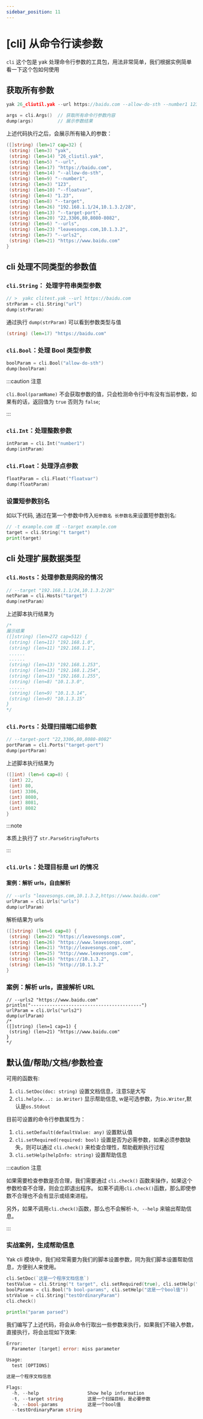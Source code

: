 ```yaml
---
sidebar_position: 11
---
```


# [cli] 从命令行读参数

`cli` 这个包是 yak 处理命令行参数的工具包，用法非常简单，我们根据实例简单看一下这个包如何使用

## 获取所有参数

```go
yak 26_cliutil.yak --url https://baidu.com --allow-do-sth --number1 123 --floatvar 1.23 --target "192.168.1.1/24,10.1.3.2/28" --target-port "22,3306,80,8080-8082" --urls "leavesongs.com,10.1.3.2" --urls2 "https://www.baidu.com"
```

```go title="26_cliutil.yak"
args = cli.Args()  // 获取所有命令行参数内容
dump(args)         // 展示参数结果
```

上述代码执行之后，会展示所有输入的参数：

```go
([]string) (len=17 cap=32) {
 (string) (len=3) "yak",
 (string) (len=14) "26_cliutil.yak",
 (string) (len=5) "--url",
 (string) (len=17) "https://baidu.com",
 (string) (len=14) "--allow-do-sth",
 (string) (len=9) "--number1",
 (string) (len=3) "123",
 (string) (len=10) "--floatvar",
 (string) (len=4) "1.23",
 (string) (len=8) "--target",
 (string) (len=26) "192.168.1.1/24,10.1.3.2/28",
 (string) (len=13) "--target-port",
 (string) (len=20) "22,3306,80,8080-8082",
 (string) (len=6) "--urls",
 (string) (len=23) "leavesongs.com,10.1.3.2",
 (string) (len=7) "--urls2",
 (string) (len=21) "https://www.baidu.com"
}
```

## cli 处理不同类型的参数值

### `cli.String`： 处理字符串类型参数

```go
// >  yakc clitest.yak --url https://baidu.com
strParam = cli.String("url")  
dump(strParam)
```

通过执行 `dump(strParam)` 可以看到参数类型与值

```go
(string) (len=17) "https://baidu.com"
```


### `cli.Bool`：处理 Bool 类型参数

```go
boolParam = cli.Bool("allow-do-sth")
dump(boolParam)
```

:::caution 注意 

`cli.Bool(paramName)` 不会获取参数的值，只会检测命令行中有没有当前参数，如果有的话，返回值为 `true` 否则为 `false`;

:::

### `cli.Int`：处理整数参数

```go
intParam = cli.Int("number1")
dump(intParam)
```

### `cli.Float`：处理浮点参数

```go
floatParam = cli.Float("floatvar")
dump(floatParam)
```



### 设置短参数别名

如以下代码, 通过在第一个参数中传入`短参数名 长参数名`来设置短参数别名:

```go
// -t example.com 或 --target example.com
target = cli.String("t target")  
print(target)
```

## cli 处理扩展数据类型

### `cli.Hosts`：处理参数是网段的情况

```go
// --target "192.168.1.1/24,10.1.3.2/28"
netParam = cli.Hosts("target")
dump(netParam)
```

上述脚本执行结果为

```go
/*
展示结果
([]string) (len=272 cap=512) {
 (string) (len=11) "192.168.1.0",
 (string) (len=11) "192.168.1.1",
 ......
 ......
 (string) (len=13) "192.168.1.253",
 (string) (len=13) "192.168.1.254",
 (string) (len=13) "192.168.1.255",
 (string) (len=8) "10.1.3.0",
 ......
 (string) (len=9) "10.1.3.14",
 (string) (len=9) "10.1.3.15"
}
*/
```

### `cli.Ports`：处理扫描端口组参数

```go
// --target-port "22,3306,80,8080-8082"
portParam = cli.Ports("target-port")
dump(portParam)
```

上述脚本执行结果为

```go
([]int) (len=6 cap=8) {
 (int) 22,
 (int) 80,
 (int) 3306,
 (int) 8080,
 (int) 8081,
 (int) 8082
}
```

:::note

本质上执行了 `str.ParseStringToPorts`

:::

### `cli.Urls`：处理目标是 url 的情况

#### 案例：解析 urls，自由解析

```go
// --urls "leavesongs.com,10.1.3.2,https://www.baidu.com"
urlParam = cli.Urls("urls")
dump(urlParam)
```

解析结果为 urls

```go
([]string) (len=6 cap=8) {
 (string) (len=22) "https://leavesongs.com",
 (string) (len=26) "https://www.leavesongs.com",
 (string) (len=21) "http://leavesongs.com",
 (string) (len=25) "http://www.leavesongs.com",
 (string) (len=16) "https://10.1.3.2",
 (string) (len=15) "http://10.1.3.2"
}
```

### 案例：解析 urls，直接解析 URL

```
// --urls2 "https://www.baidu.com"
println("-----------------------------------------")
urlParam = cli.Urls("urls2")
dump(urlParam)
/*
([]string) (len=1 cap=1) {
 (string) (len=21) "https://www.baidu.com"
}
*/
```

## 默认值/帮助/文档/参数检查

可用的函数有:
1. `cli.SetDoc(doc: string)` 设置文档信息，注意S是大写
1. `cli.help(w...: io.Writer)` 显示帮助信息, w是可选参数，为`io.Writer`,默认是`os.Stdout`



目前可设置的命令行参数属性为：
1. `cli.setDefault(defaultValue: any)` 设置默认值
2. `cli.setRequired(required: bool)` 设置是否为必需参数，如果必须参数缺失，则可以通过 `cli.check()` 来检查合理性，帮助截断执行过程
3. `cli.setHelp(helpInfo: string)` 设置帮助信息


:::caution 注意 

如果需要检查参数是否合理，我们需要通过 `cli.check()` 函数来操作，如果这个参数检查不合理，则会立即退出程序。
如果不调用`cli.check()`函数，那么即使参数不合理也不会有显示或结束进程。

另外，如果不调用`cli.check()`函数，那么也不会解析`-h, --help` 来输出帮助信息。

:::

### 实战案例，生成帮助信息

Yak cli 模块中，我们经常需要为我们的脚本设置参数，同为我们脚本设置帮助信息，方便别人来使用。

```go
cli.SetDoc(`这是一个程序文档信息`)
testValue = cli.String("t target", cli.setRequired(true), cli.setHelp("这是一个扫描目标，是必要参数"))
boolParams = cli.Bool("b bool-params", cli.setHelp("这是一个bool值"))
strValue = cli.String("testOrdinaryParam")
cli.check()

println("param parsed")
```

我们编写了上述代码，将会从命令行取出一些参数来执行，如果我们不输入参数，直接执行，将会出现如下效果:

```go
Error:
  Parameter [target] error: miss parameter

Usage: 
  test [OPTIONS]

这是一个程序文档信息

Flags:
  -h, --help                  Show help information
  -t, --target string         这是一个扫描目标，是必要参数
  -b, --bool-params           这是一个bool值
  --testOrdinaryParam string
```
